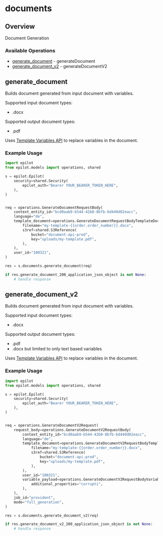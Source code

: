 # documents

## Overview

Document Generation

### Available Operations

* [generate_document](#generate_document) - generateDocument
* [generate_document_v2](#generate_document_v2) - generateDocumentV2

## generate_document

Builds document generated from input document with variables.

Supported input document types:
- .docx

Supported output document types:
- .pdf

Uses [Template Variables API](https://docs.epilot.io/api/template-variables) to replace variables in the document.


### Example Usage

```python
import epilot
from epilot.models import operations, shared

s = epilot.Epilot(
    security=shared.Security(
        epilot_auth="Bearer YOUR_BEARER_TOKEN_HERE",
    ),
)


req = operations.GenerateDocumentRequestBody(
    context_entity_id="bcd0aab9-b544-42b0-8bfb-6d449d02eacc",
    language="de",
    template_document=operations.GenerateDocumentRequestBodyTemplateDocument(
        filename="my-template-{{order.order_number}}.docx",
        s3ref=shared.S3Reference(
            bucket="document-api-prod",
            key="uploads/my-template.pdf",
        ),
    ),
    user_id="100321",
)

res = s.documents.generate_document(req)

if res.generate_document_200_application_json_object is not None:
    # handle response
```

## generate_document_v2

Builds document generated from input document with variables.

Supported input document types:
- .docx

Supported output document types:
- .pdf
- .docx but limited to only text based variables

Uses [Template Variables API](https://docs.epilot.io/api/template-variables) to replace variables in the document.


### Example Usage

```python
import epilot
from epilot.models import operations, shared

s = epilot.Epilot(
    security=shared.Security(
        epilot_auth="Bearer YOUR_BEARER_TOKEN_HERE",
    ),
)


req = operations.GenerateDocumentV2Request(
    request_body=operations.GenerateDocumentV2RequestBody(
        context_entity_id="bcd0aab9-b544-42b0-8bfb-6d449d02eacc",
        language="de",
        template_document=operations.GenerateDocumentV2RequestBodyTemplateDocument(
            filename="my-template-{{order.order_number}}.docx",
            s3ref=shared.S3Reference(
                bucket="document-api-prod",
                key="uploads/my-template.pdf",
            ),
        ),
        user_id="100321",
        variable_payload=operations.GenerateDocumentV2RequestBodyVariablePayload(
            additional_properties="corrupti",
        ),
    ),
    job_id="provident",
    mode="full_generation",
)

res = s.documents.generate_document_v2(req)

if res.generate_document_v2_200_application_json_object is not None:
    # handle response
```

